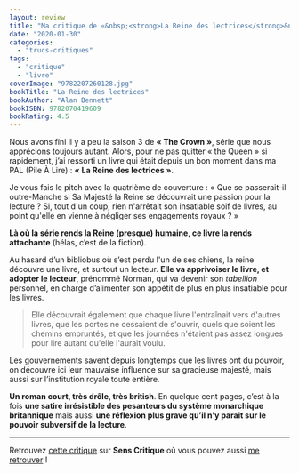 ```yaml
---
layout: review
title: "Ma critique de «&nbsp;<strong>La Reine des lectrices</strong>&nbsp;» d'<em>Alan Bennett</em>"
date: "2020-01-30"
categories: 
  - "trucs-critiques"
tags: 
  - "critique"
  - "livre"
coverImage: "9782207260128.jpg"
bookTitle: "La Reine des lectrices"
bookAuthor: "Alan Bennett"
bookISBN: 9782070419609  
bookRating: 4.5
---
```


Nous avons fini il y a peu la saison 3 de **« The Crown »**, série que nous apprécions toujours autant. Alors, pour ne pas quitter « the Queen » si rapidement, j’ai ressorti un livre qui était depuis un bon moment dans ma PAL (Pile À Lire) : **« La Reine des lectrices »**.

Je vous fais le pitch avec la quatrième de couverture : « Que se passerait-il outre-Manche si Sa Majesté la Reine se découvrait une passion pour la lecture ? Si, tout d'un coup, rien n'arrêtait son insatiable soif de livres, au point qu'elle en vienne à négliger ses engagements royaux ? »

**Là où la série rends la Reine (presque) humaine, ce livre la rends attachante** (hélas, c’est de la fiction).

Au hasard d’un bibliobus où s’est perdu l'un de ses chiens, la reine découvre une livre, et surtout un lecteur. **Elle va apprivoiser le livre, et adopter le lecteur**, prénommé Norman, qui va devenir son _tabellion_ personnel, en charge d’alimenter son appétit de plus en plus insatiable pour les livres.

<blockquote class="citation">Elle découvrait également que chaque livre l'entraînait vers d'autres livres, que les portes ne cessaient de s'ouvrir, quels que soient les chemins empruntés, et que les journées n'étaient pas assez longues pour lire autant qu'elle l'aurait voulu.</blockquote>

Les gouvernements savent depuis longtemps que les livres ont du pouvoir, on découvre ici leur mauvaise influence sur sa gracieuse majesté, mais aussi sur l’institution royale toute entière.

**Un roman court, très drôle, très british**. En quelque cent pages, c’est à la fois **une satire irrésistible des pesanteurs du système monarchique britannique** mais aussi **une réflexion plus grave qu’il n’y parait sur le pouvoir subversif de la lecture**.

* * *

Retrouvez [cette critique]( https://www.senscritique.com/livre/La_Reine_des_lectrices/critique/211826171) sur **Sens Critique** où vous pouvez aussi [me retrouver](http://www.senscritique.com/Arnaud_Malon) !
